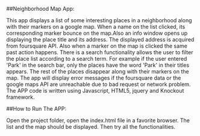 
##Neighborhood Map App:

This app displays a list of some interesting places in a neighborhood along with their markers on a google map. When a name on the list clicked, its corresponding marker bounce on the map.Also an info window opens up displaying the place title and its address. The displayed address is acquired from foursquare API. Also when a marker on the map is clicked the same past
action happens. There is a search functionality allows the user to filter the place list according to a search term. For example if the user entered 'Park' in the search bar, only the 
places have the word 'Park' in their titles appears. The rest of the places disappear along with their markers on the map. The app will display error messages if the foursquare data 
or the google maps API are unreachable due to bad request or network problem.
The APP code is written using Javascript, HTML5, jquery and Knockout framework.  

##How to Run The APP:

Open the project folder, open the index.html file in a favorite browser. The list and the map should be displayed. Then try all the functionalities.

 






